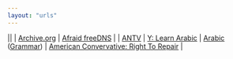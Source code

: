 ```yaml
---
layout: "urls"
---
```


||
| [Archive.org](https://archive.org/) | [Afraid freeDNS](https://freedns.afraid.org/) | 
| [ANTV](https://visionplus.okezone.com/play/12-antv) | [Y: Learn Arabic](https://www.youtube.com/c/LearnArabicwithustazmahmoud/videos) | [Arabic](https://www.shariahprogram.ca) ([Grammar](https://www.shariahprogram.ca/arabic-grammar/)) | [American Convervative: Right To Repair](https://www.theamericanconservative.com/articles/david-vs-goliath-and-the-right-to-repair/) | 


